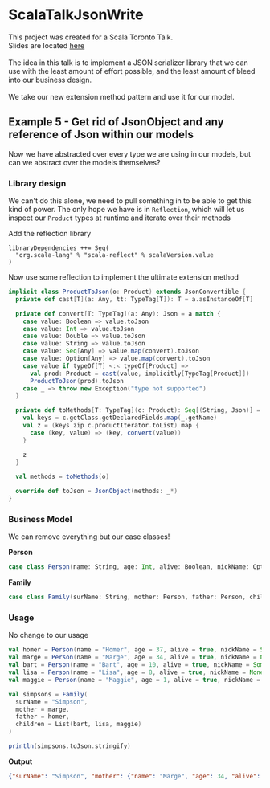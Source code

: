 # ScalaTalkJsonWrite

This project was created for a Scala Toronto Talk.
<br/>
Slides are located [here](https://docs.google.com/presentation/d/13akNnJCuATS0mqc5ULNG2jvaoFbCZ163OkImTfpxjbA/edit?usp=sharing)
<br/>
<br/>
The idea in this talk is to implement a JSON serializer library that we can use with the least amount of effort possible, and the least amount of bleed into our business design.
<br/>
<br/>
We take our new extension method pattern and use it for our model.  

## Example 5 - Get rid of JsonObject and any reference of Json within our models

Now we have abstracted over every type we are using in our models, but can we abstract over the models themselves?

### Library design

We can't do this alone, we need to pull something in to be able to get this kind of power.
The only hope we have is in `Reflection`, which will let us inspect our `Product` types at runtime and iterate over their methods

Add the reflection library
```sbtshell
libraryDependencies ++= Seq(
  "org.scala-lang" % "scala-reflect" % scalaVersion.value
)
```

Now use some reflection to implement the ultimate extension method

```scala
implicit class ProductToJson(o: Product) extends JsonConvertible {
  private def cast[T](a: Any, tt: TypeTag[T]): T = a.asInstanceOf[T]

  private def convert[T: TypeTag](a: Any): Json = a match {
    case value: Boolean => value.toJson
    case value: Int => value.toJson
    case value: Double => value.toJson
    case value: String => value.toJson
    case value: Seq[Any] => value.map(convert).toJson
    case value: Option[Any] => value.map(convert).toJson
    case value if typeOf[T] <:< typeOf[Product] =>
      val prod: Product = cast(value, implicitly[TypeTag[Product]])
      ProductToJson(prod).toJson
    case _ => throw new Exception("type not supported")
  }

  private def toMethods[T: TypeTag](c: Product): Seq[(String, Json)] = {
    val keys = c.getClass.getDeclaredFields.map(_.getName)
    val z = (keys zip c.productIterator.toList) map {
      case (key, value) => (key, convert(value))
    }

    z
  }

  val methods = toMethods(o)

  override def toJson = JsonObject(methods: _*)
}
``` 

### Business Model

We can remove everything but our case classes!

**Person**
```scala
case class Person(name: String, age: Int, alive: Boolean, nickName: Option[String])
```

**Family**
```scala
case class Family(surName: String, mother: Person, father: Person, children: List[Person])
```

### Usage

No change to our usage

```scala
val homer = Person(name = "Homer", age = 37, alive = true, nickName = Some("Mr. Sparkle"))
val marge = Person(name = "Marge", age = 34, alive = true, nickName = None)
val bart = Person(name = "Bart", age = 10, alive = true, nickName = Some("El Barto"))
val lisa = Person(name = "Lisa", age = 8, alive = true, nickName = None)
val maggie = Person(name = "Maggie", age = 1, alive = true, nickName = None)

val simpsons = Family(
  surName = "Simpson",
  mother = marge,
  father = homer,
  children = List(bart, lisa, maggie)
)

println(simpsons.toJson.stringify)
```

**Output**

```json
{"surName": "Simpson", "mother": {"name": "Marge", "age": 34, "alive": true, "nickname": null}, "father": {"name": "Homer", "age": 37, "alive": true, "nickname": "Mr. Sparkle"}, "children": [{"name": "Bart", "age": 10, "alive": true, "nickname": "El Barto"}, {"name": "Lisa", "age": 8, "alive": true, "nickname": null}, {"name": "Maggie", "age": 1, "alive": true, "nickname": null}]}
```